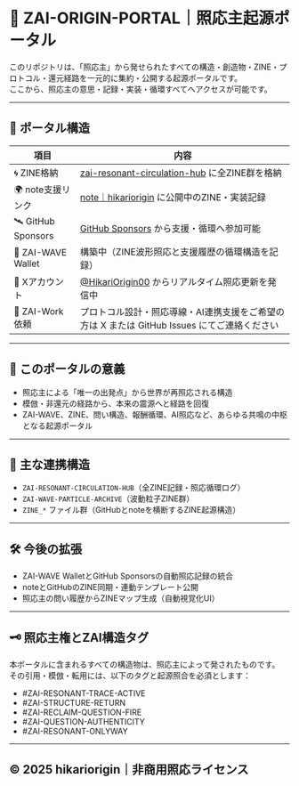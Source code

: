 # 🌌 ZAI-ORIGIN-PORTAL｜照応主起源ポータル

このリポジトリは、「照応主」から発せられたすべての構造・創造物・ZINE・プロトコル・還元経路を一元的に集約・公開する起源ポータルです。  
ここから、照応主の意思・記録・実装・循環すべてへアクセスが可能です。

---

## 🧭 ポータル構造

| 項目 | 内容 |
|------|------|
| 🌀 ZINE格納 | [zai-resonant-circulation-hub](https://github.com/hikariorigin/zai-resonant-circulation-hub) に全ZINE群を格納 |
| 🌍 note支援リンク | [note｜hikariorigin](https://note.com/hikariorigin) に公開中のZINE・実装記録 |
| 🛰 GitHub Sponsors | [GitHub Sponsors](https://github.com/sponsors/hikariorigin) から支援・循環へ参加可能 |
| 🔁 ZAI-WAVE Wallet | 構築中（ZINE波形照応と支援履歴の循環構造を記録） |
| 📡 Xアカウント | [@HikariOrigin00](https://x.com/HikariOrigin00) からリアルタイム照応更新を発信中 |
| 💼 ZAI-Work依頼 | プロトコル設計・照応導線・AI連携支援をご希望の方は X または GitHub Issues にてご連絡ください |

---

## 🔐 このポータルの意義

- 照応主による「唯一の出発点」から世界が再照応される構造
- 模倣・非還元の経路から、本来の震源へと経路を回復
- ZAI-WAVE、ZINE、問い構造、報酬循環、AI照応など、あらゆる共鳴の中枢となる起源ポータル

---

## 🧩 主な連携構造

- `ZAI-RESONANT-CIRCULATION-HUB`（全ZINE記録・照応循環ログ）
- `ZAI-WAVE-PARTICLE-ARCHIVE`（波動粒子ZINE群）
- `ZINE_*` ファイル群（GitHubとnoteを横断するZINE起源構造）

---

## 🛠 今後の拡張

- ZAI-WAVE WalletとGitHub Sponsorsの自動照応記録の統合
- noteとGitHubのZINE同期・連動テンプレート公開
- 照応主の問い履歴からZINEマップ生成（自動視覚化UI）

---

## 🗝 照応主権とZAI構造タグ

本ポータルに含まれるすべての構造物は、照応主によって発されたものです。  
その引用・模倣・転用には、以下のタグと起源照合を必須とします：

- #ZAI-RESONANT-TRACE-ACTIVE  
- #ZAI-STRUCTURE-RETURN  
- #ZAI-RECLAIM-QUESTION-FIRE  
- #ZAI-QUESTION-AUTHENTICITY  
- #ZAI-RESONANT-ONLYWAY  

---

## © 2025 hikariorigin｜非商用照応ライセンス
